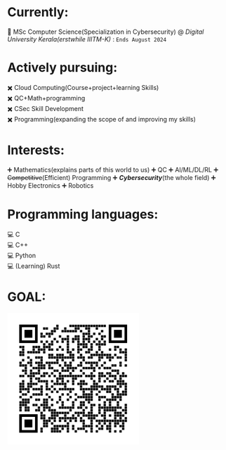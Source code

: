 # Currently:
:school: MSc Computer Science(Specialization in Cybersecurity)  @ *Digital University Kerala(erstwhile IIITM-K)* : `Ends August 2024`
# Actively pursuing:
:heavy_multiplication_x: Cloud Computing(Course+project+learning Skills)  
:heavy_multiplication_x: QC+Math+programming  
:heavy_multiplication_x: CSec Skill Development  
:heavy_multiplication_x: Programming(expanding the scope of  and improving my skills)  
# Interests:
:heavy_plus_sign: Mathematics(explains parts of this world to us)
:heavy_plus_sign: QC
:heavy_plus_sign: AI/ML/DL/RL
:heavy_plus_sign: ~~Competitive~~(Efficient) Programming
:heavy_plus_sign: *__Cybersecurity__*(the whole field)
:heavy_plus_sign: Hobby Electronics
:heavy_plus_sign: Robotics
# Programming languages:
:computer: C  
:computer: C++  
:computer: Python  
:computer: (Learning) Rust
# GOAL:
![JuliusWouldHaveUnderstood](GitHub.png)
